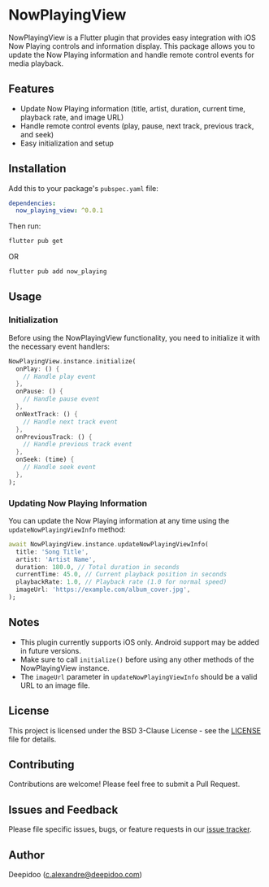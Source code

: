 # NowPlayingView

NowPlayingView is a Flutter plugin that provides easy integration with iOS Now Playing controls and information display. This package allows you to update the Now Playing information and handle remote control events for media playback.

## Features

- Update Now Playing information (title, artist, duration, current time, playback rate, and image URL)
- Handle remote control events (play, pause, next track, previous track, and seek)
- Easy initialization and setup

## Installation

Add this to your package's `pubspec.yaml` file:

```yaml
dependencies:
  now_playing_view: ^0.0.1
```

Then run:

```bash
flutter pub get
```

OR

```bash
flutter pub add now_playing
```

## Usage

### Initialization

Before using the NowPlayingView functionality, you need to initialize it with the necessary event handlers:

```dart
NowPlayingView.instance.initialize(
  onPlay: () {
    // Handle play event
  },
  onPause: () {
    // Handle pause event
  },
  onNextTrack: () {
    // Handle next track event
  },
  onPreviousTrack: () {
    // Handle previous track event
  },
  onSeek: (time) {
    // Handle seek event
  },
);
```

### Updating Now Playing Information

You can update the Now Playing information at any time using the `updateNowPlayingViewInfo` method:

```dart
await NowPlayingView.instance.updateNowPlayingViewInfo(
  title: 'Song Title',
  artist: 'Artist Name',
  duration: 180.0, // Total duration in seconds
  currentTime: 45.0, // Current playback position in seconds
  playbackRate: 1.0, // Playback rate (1.0 for normal speed)
  imageUrl: 'https://example.com/album_cover.jpg',
);
```

## Notes

- This plugin currently supports iOS only. Android support may be added in future versions.
- Make sure to call `initialize()` before using any other methods of the NowPlayingView instance.
- The `imageUrl` parameter in `updateNowPlayingViewInfo` should be a valid URL to an image file.

## License

This project is licensed under the BSD 3-Clause License - see the [LICENSE](LICENSE) file for details.

## Contributing

Contributions are welcome! Please feel free to submit a Pull Request.

## Issues and Feedback

Please file specific issues, bugs, or feature requests in our [issue tracker](https://github.com/Deepidoo/now_playing/issues).

## Author

Deepidoo (c.alexandre@deepidoo.com)
